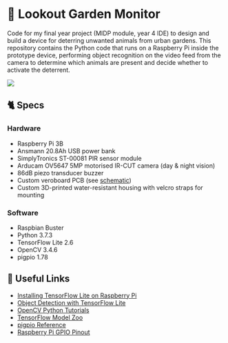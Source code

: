 # 🦊 Lookout Garden Monitor

Code for my final year project (MIDP module, year 4 IDE) to design and build a device for deterring unwanted animals from urban gardens. This repository contains the Python code that runs on a Raspberry Pi inside the prototype device, performing object recognition on the video feed from the camera to determine which animals are present and decide whether to activate the deterrent.

![](https://github.com/Finin-Quincey/Lookout-Garden-Monitor/blob/main/images/prototype.jpg)

## 🐈 Specs

### Hardware
- Raspberry Pi 3B
- Ansmann 20.8Ah USB power bank
- SimplyTronics ST-00081 PIR sensor module
- Arducam OV5647 5MP motorised IR-CUT camera (day & night vision)
- 86dB piezo transducer buzzer
- Custom veroboard PCB (see [schematic](https://github.com/Finin-Quincey/Lookout-Garden-Monitor/blob/main/images/schematic.png))
- Custom 3D-printed water-resistant housing with velcro straps for mounting

### Software
- Raspbian Buster
- Python 3.7.3
- TensorFlow Lite 2.6
- OpenCV 3.4.6
- pigpio 1.78

## 🐾 Useful Links
- [Installing TensorFlow Lite on Raspberry Pi](https://github.com/EdjeElectronics/TensorFlow-Lite-Object-Detection-on-Android-and-Raspberry-Pi/blob/master/Raspberry_Pi_Guide.md)
- [Object Detection with TensorFlow Lite](https://www.tensorflow.org/lite/examples/object_detection/overview)
- [OpenCV Python Tutorials](https://docs.opencv.org/4.4.0/d6/d00/tutorial_py_root.html)
- [TensorFlow Model Zoo](https://github.com/tensorflow/models/blob/master/research/object_detection/g3doc/tf1_detection_zoo.md#mobile-models)
- [pigpio Reference](http://abyz.me.uk/rpi/pigpio/python.html)
- [Raspberry Pi GPIO Pinout](https://pinout.xyz/)

